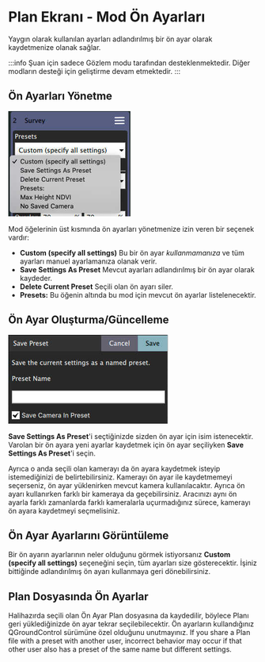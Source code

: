 # Plan Ekranı - Mod Ön Ayarları

Yaygın olarak kullanılan ayarları adlandırılmış bir ön ayar olarak kaydetmenize olanak sağlar.

:::info
Şuan için sadece Gözlem modu tarafından desteklenmektedir. Diğer modların desteği için geliştirme devam etmektedir.
:::

## Ön Ayarları Yönetme

![Ön Ayar Kombosu](../../../assets/plan/pattern/pattern_preset_combo.jpg)

Mod öğelerinin üst kısmında ön ayarları yönetmenize izin veren bir seçenek vardır:

- **Custom (specify all settings)** Bu bir ön ayar _kullanmamanıza_ ve tüm ayarları manuel ayarlamanıza olanak verir.
- **Save Settings As Preset** Mevcut ayarları adlandırılmış bir ön ayar olarak kaydeder.
- **Delete Current Preset** Seçili olan ön ayarı siler.
- **Presets:** Bu öğenin altında bu mod için mevcut ön ayarlar listelenecektir.

## Ön Ayar Oluşturma/Güncelleme

![Ön Ayarı Kaydet](../../../assets/plan/pattern/pattern_preset_save.jpg)

**Save Settings As Preset**'i seçtiğinizde sizden ön ayar için isim istenecektir. Varolan bir ön ayara yeni ayarlar kaydetmek için ön ayar seçiliyken **Save Settings As Preset**'i seçin.

Ayrıca o anda seçili olan kamerayı da ön ayara kaydetmek isteyip istemediğinizi de belirtebilirsiniz. Kamerayı ön ayar ile kaydetmemeyi seçerseniz, ön ayar yüklenirken mevcut kamera kullanılacaktır. Ayrıca ön ayarı kullanırken farklı bir kameraya da geçebilirsiniz. Aracınızı aynı ön ayarla farklı zamanlarda farklı kameralarla uçurmadığınız sürece, kamerayı ön ayara kaydetmeyi seçmelisiniz.

## Ön Ayar Ayarlarını Görüntüleme

Bir ön ayarın ayarlarının neler olduğunu görmek istiyorsanız **Custom (specify all settings)** seçeneğini seçin, tüm ayarları size gösterecektir. İşiniz bittiğinde adlandırılmış ön ayarı kullanmaya geri dönebilirsiniz.

## Plan Dosyasında Ön Ayarlar

Halihazırda seçili olan Ön Ayar Plan dosyasına da kaydedilir, böylece Planı geri yüklediğinizde ön ayar tekrar seçilebilecektir. Ön ayarların kullandığınız QGroundControl sürümüne özel olduğunu unutmayınız. If you share a Plan file with a preset with another user, incorrect behavior may occur if that other user also has a preset of the same name but different settings.
